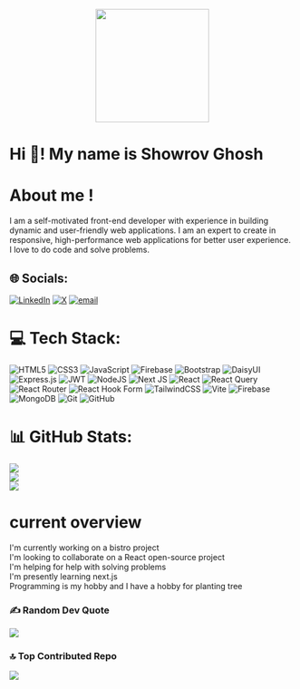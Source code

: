 <br clear="both">

<div align="center">
  <img height="200" src="https://i.ibb.co.com/xSF1WW9j/Showrov-Ghosh-1.png"  />
</div>

###
# Hi 👋! My name is Showrov Ghosh 
# About me !
I am a self-motivated front-end developer with experience in building dynamic and user-friendly web applications. I am an expert to create in responsive, high-performance web applications for better user experience. I love to do code and solve problems.


## 🌐 Socials:
 [![LinkedIn](https://img.shields.io/badge/LinkedIn-%230077B5.svg?logo=linkedin&logoColor=white)](https://linkedin.com/in/showrov4g) [![X](https://img.shields.io/badge/X-black.svg?logo=X&logoColor=white)](https://x.com/showrov4g) [![email](https://img.shields.io/badge/Email-D14836?logo=gmail&logoColor=white)](mailto:showrovg00@gmail.com) 

# 💻 Tech Stack:
![HTML5](https://img.shields.io/badge/html5-%23E34F26.svg?style=for-the-badge&logo=html5&logoColor=white) ![CSS3](https://img.shields.io/badge/css3-%231572B6.svg?style=for-the-badge&logo=css3&logoColor=white) ![JavaScript](https://img.shields.io/badge/javascript-%23323330.svg?style=for-the-badge&logo=javascript&logoColor=%23F7DF1E) ![Firebase](https://img.shields.io/badge/firebase-%23039BE5.svg?style=for-the-badge&logo=firebase) ![Bootstrap](https://img.shields.io/badge/bootstrap-%238511FA.svg?style=for-the-badge&logo=bootstrap&logoColor=white) ![DaisyUI](https://img.shields.io/badge/daisyui-5A0EF8?style=for-the-badge&logo=daisyui&logoColor=white) ![Express.js](https://img.shields.io/badge/express.js-%23404d59.svg?style=for-the-badge&logo=express&logoColor=%2361DAFB) ![JWT](https://img.shields.io/badge/JWT-black?style=for-the-badge&logo=JSON%20web%20tokens) ![NodeJS](https://img.shields.io/badge/node.js-6DA55F?style=for-the-badge&logo=node.js&logoColor=white) ![Next JS](https://img.shields.io/badge/Next-black?style=for-the-badge&logo=next.js&logoColor=white) ![React](https://img.shields.io/badge/react-%2320232a.svg?style=for-the-badge&logo=react&logoColor=%2361DAFB) ![React Query](https://img.shields.io/badge/-React%20Query-FF4154?style=for-the-badge&logo=react%20query&logoColor=white) ![React Router](https://img.shields.io/badge/React_Router-CA4245?style=for-the-badge&logo=react-router&logoColor=white) ![React Hook Form](https://img.shields.io/badge/React%20Hook%20Form-%23EC5990.svg?style=for-the-badge&logo=reacthookform&logoColor=white) ![TailwindCSS](https://img.shields.io/badge/tailwindcss-%2338B2AC.svg?style=for-the-badge&logo=tailwind-css&logoColor=white) ![Vite](https://img.shields.io/badge/vite-%23646CFF.svg?style=for-the-badge&logo=vite&logoColor=white) ![Firebase](https://img.shields.io/badge/firebase-a08021?style=for-the-badge&logo=firebase&logoColor=ffcd34) ![MongoDB](https://img.shields.io/badge/MongoDB-%234ea94b.svg?style=for-the-badge&logo=mongodb&logoColor=white) ![Git](https://img.shields.io/badge/git-%23F05033.svg?style=for-the-badge&logo=git&logoColor=white) ![GitHub](https://img.shields.io/badge/github-%23121011.svg?style=for-the-badge&logo=github&logoColor=white)
# 📊 GitHub Stats:
![](https://github-readme-stats.vercel.app/api?username=showrov4g&theme=dark&hide_border=false&include_all_commits=false&count_private=false)<br/>
![](https://github-readme-streak-stats.herokuapp.com/?user=showrov4g&theme=dark&hide_border=false)<br/>
![](https://github-readme-stats.vercel.app/api/top-langs/?username=showrov4g&theme=dark&hide_border=false&include_all_commits=false&count_private=false&layout=compact)
# current overview
I'm currently working on a bistro project<br>I'm looking to collaborate on a React open-source project<br>I'm helping for help with solving problems<br>I'm presently learning next.js<br>Programming is my hobby and I have a hobby for planting tree

### ✍️ Random Dev Quote
![](https://quotes-github-readme.vercel.app/api?type=horizontal&theme=radical)

### 🔝 Top Contributed Repo
![](https://github-contributor-stats.vercel.app/api?username=showrov4g&limit=5&theme=dark&combine_all_yearly_contributions=true)

<!-- Proudly created with GPRM ( https://gprm.itsvg.in ) -->

###
